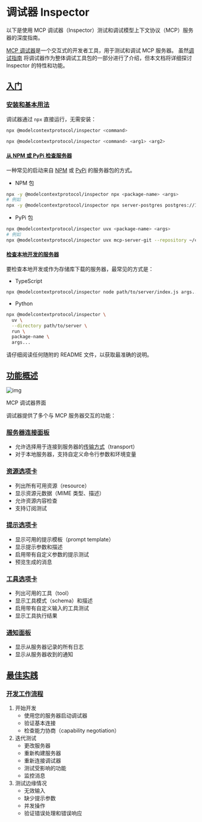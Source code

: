 # 调试器 Inspector

以下是使用 MCP 调试器（Inspector）测试和调试模型上下文协议（MCP）服务器的深度指南。

[MCP 调试器](https://github.com/modelcontextprotocol/inspector)是一个交互式的开发者工具，用于测试和调试 MCP 服务器。 虽然[调试指南](https://modelcontextprotocol.io/docs/tools/debugging) 将调试器作为整体调试工具包的一部分进行了介绍，但本文档将详细探讨 Inspector 的特性和功能。

## [入门](https://modelcontextprotocol.io/docs/tools/inspector#getting-started)

### [安装和基本用法](https://modelcontextprotocol.io/docs/tools/inspector#installation-and-basic-usage)

调试器通过 `npx` 直接运行，无需安装：

```bash
npx @modelcontextprotocol/inspector <command>
```

```bash
npx @modelcontextprotocol/inspector <command> <arg1> <arg2>
```

#### [从 NPM 或 PyPi 检查服务器](https://modelcontextprotocol.io/docs/tools/inspector#inspecting-servers-from-npm-or-pypi)

一种常见的启动来自 [NPM](https://npmjs.com/) 或 [PyPi](https://pypi.com/) 的服务器包的方式。

- NPM 包

```bash
npx -y @modelcontextprotocol/inspector npx <package-name> <args>
# 例如
npx -y @modelcontextprotocol/inspector npx server-postgres postgres://127.0.0.1/testdb
```

- PyPi 包

```bash
npx @modelcontextprotocol/inspector uvx <package-name> <args>
# 例如
npx @modelcontextprotocol/inspector uvx mcp-server-git --repository ~/code/mcp/servers.git
```

#### [检查本地开发的服务器](https://modelcontextprotocol.io/docs/tools/inspector#inspecting-locally-developed-servers)

要检查本地开发或作为存储库下载的服务器，最常见的方式是：

- TypeScript

```bash
npx @modelcontextprotocol/inspector node path/to/server/index.js args...
```

- Python

```bash
npx @modelcontextprotocol/inspector \
  uv \
  --directory path/to/server \
  run \
  package-name \
  args...
```

请仔细阅读任何随附的 README 文件，以获取最准确的说明。

## [功能概述](https://modelcontextprotocol.io/docs/tools/inspector#feature-overview)

![img](https://mintlify.s3.us-west-1.amazonaws.com/mcp/images/mcp-inspector.png)

MCP 调试器界面

调试器提供了多个与 MCP 服务器交互的功能：

### [服务器连接面板](https://modelcontextprotocol.io/docs/tools/inspector#server-connection-pane)

- 允许选择用于连接到服务器的[传输方式](https://modelcontextprotocol.io/docs/concepts/transports)（transport）
- 对于本地服务器，支持自定义命令行参数和环境变量

### [资源选项卡](https://modelcontextprotocol.io/docs/tools/inspector#resources-tab)

- 列出所有可用资源（resource）
- 显示资源元数据（MIME 类型、描述）
- 允许资源内容检查
- 支持订阅测试

### [提示选项卡](https://modelcontextprotocol.io/docs/tools/inspector#prompts-tab)

- 显示可用的提示模板（prompt template）
- 显示提示参数和描述
- 启用带有自定义参数的提示测试
- 预览生成的消息

### [工具选项卡](https://modelcontextprotocol.io/docs/tools/inspector#tools-tab)

- 列出可用的工具（tool）
- 显示工具模式（schema）和描述
- 启用带有自定义输入的工具测试
- 显示工具执行结果

### [通知面板](https://modelcontextprotocol.io/docs/tools/inspector#notifications-pane)

- 显示从服务器记录的所有日志
- 显示从服务器收到的通知

## [最佳实践](https://modelcontextprotocol.io/docs/tools/inspector#best-practices)

### [开发工作流程](https://modelcontextprotocol.io/docs/tools/inspector#development-workflow)

1. 开始开发
   - 使用您的服务器启动调试器
   - 验证基本连接
   - 检查能力协商（capability negotiation）
2. 迭代测试
   - 更改服务器
   - 重新构建服务器
   - 重新连接调试器
   - 测试受影响的功能
   - 监控消息
3. 测试边缘情况
   - 无效输入
   - 缺少提示参数
   - 并发操作
   - 验证错误处理和错误响应